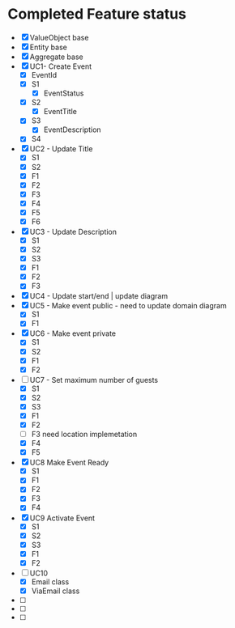 # Completed Feature status

* [x] ValueObject base
* [x] Entity base
* [x] Aggregate base
* [x] UC1- Create Event
  * [x] EventId
  * [x] S1
    * [x] EventStatus
  * [x] S2
    * [x] EventTitle
  * [x] S3
    * [x] EventDescription
  * [x] S4
* [x] UC2 - Update Title
  * [x] S1
  * [x] S2
  * [x] F1
  * [x] F2
  * [x] F3
  * [x] F4
  * [x] F5
  * [x] F6
* [x] UC3 - Update Description
  * [x] S1
  * [x] S2
  * [x] S3
  * [x] F1
  * [x] F2
  * [x] F3
* [x] UC4 - Update start/end | update diagram
* [x] UC5 - Make event public - need to update domain diagram
  * [x] S1
  * [x] F1
* [x] UC6 - Make event private
  * [x] S1
  * [x] S2
  * [x] F1
  * [x] F2
* [ ] UC7 - Set maximum number of guests
  * [x] S1
  * [x] S2
  * [x] S3
  * [x] F1
  * [x] F2
  * [ ] F3 need location implemetation
  * [x] F4
  * [x] F5
* [x] UC8 Make Event Ready
  * [x] S1
  * [x] F1
  * [x] F2
  * [x] F3
  * [x] F4
* [x] UC9 Activate Event
  * [x] S1
  * [x] S2
  * [x] S3
  * [x] F1
  * [x] F2
* [ ] UC10
  * [x] Email class
  * [x] ViaEmail class
* [ ] 
* [ ] 
* [ ] 